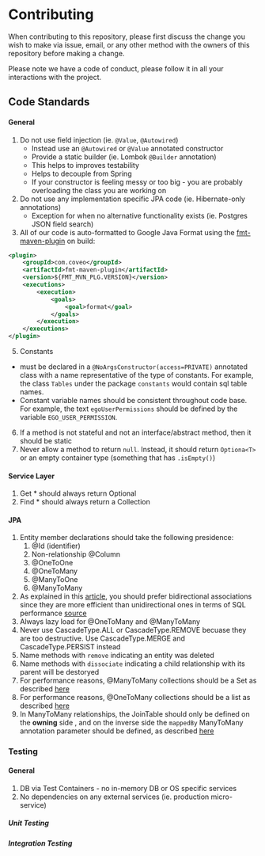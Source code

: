 # Contributing

When contributing to this repository, please first discuss the change you wish to make via issue,
email, or any other method with the owners of this repository before making a change. 

Please note we have a code of conduct, please follow it in all your interactions with the project.

## Code Standards

#### General
1. Do not use field injection (ie. `@Value`, `@Autowired`)
    - Instead use an `@Autowired` or `@Value` annotated constructor
    - Provide a static builder (ie. Lombok `@Builder` annotation)
    - This helps to improves testability
    - Helps to decouple from Spring
    - If your constructor is feeling messy or too big - you are probably overloading the class you are working on
2. Do not use any implementation specific JPA code (ie. Hibernate-only annotations)
    - Exception for when no alternative functionality exists (ie. Postgres JSON field search)
3. All of our code is auto-formatted to Google Java Format using the [fmt-maven-plugin](https://mvnrepository.com/artifact/com.coveo/fmt-maven-plugin) on build:
```xml
<plugin>
    <groupId>com.coveo</groupId>
    <artifactId>fmt-maven-plugin</artifactId>
    <version>${FMT_MVN_PLG.VERSION}</version>
    <executions>
        <execution>
            <goals>
                <goal>format</goal>
            </goals>
        </execution>
    </executions>
</plugin>
```
5. Constants 
- must be declared in a `@NoArgsConstructor(access=PRIVATE)` annotated class with a name representative of the type of constants. For example, the class `Tables` under the package `constants` would contain sql table names. 
- Constant variable names should be consistent throughout code base. For example, the text `egoUserPermissions` should be defined by the variable `EGO_USER_PERMISSION`.  
6. If a method is not stateful and not an interface/abstract method, then it should be static
7. Never allow a method to return `null`. Instead, it should return `Optiona<T>` or an empty container type (something that has `.isEmpty()`)

#### Service Layer
1. Get * should always return Optional<T>
2. Find * should always return a Collection<T>

#### JPA
1. Entity member declarations should take the following presidence:
    1. @Id (identifier)    
    2. Non-relationship @Column
    3. @OneToOne
    4. @OneToMany
    5. @ManyToOne
    6. @ManyToMany
2. As explained in this [article](https://vladmihalcea.com/the-best-way-to-map-a-onetomany-association-with-jpa-and-hibernate/), you should prefer bidirectional associations since they are more efficient than unidirectional ones in terms of SQL performance [source](https://vladmihalcea.com/merge-entity-collections-jpa-hibernate/)
3. Always lazy load for @OneToMany and @ManyToMany
4. Never use CascadeType.ALL or CascadeType.REMOVE becuase they are too destructive. Use CascadeType.MERGE and CascadeType.PERSIST instead
5. Name methods with `remove` indicating an entity was deleted
6. Name methods with `dissociate` indicating a child relationship with its parent will be destoryed
7. For performance reasons, @ManyToMany collections should be a Set as described [here](https://thoughts-on-java.org/association-mappings-bag-list-set/)
8. For performance reasons, @OneToMany collections should be a list as described [here](https://vladmihalcea.com/hibernate-facts-favoring-sets-vs-bags/)
9. In ManyToMany relationships, the JoinTable should only be defined on the **owning** side , and on the inverse side the `mappedBy` ManyToMany annotation parameter should be defined, as described [here](https://www.baeldung.com/hibernate-many-to-many)
    
### Testing

#### General
1. DB via Test Containers - no in-memory DB or OS specific services
2. No dependencies on any external services (ie. production micro-service)

##### Unit Testing

##### Integration Testing
